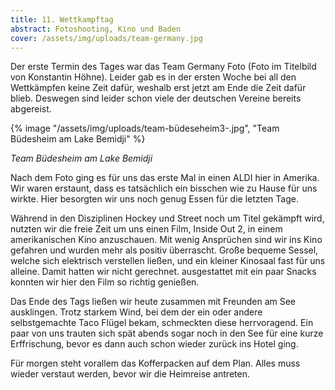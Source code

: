 ```yaml
---
title: 11. Wettkampftag
abstract: Fotoshooting, Kino und Baden
cover: /assets/img/uploads/team-germany.jpg
---
```

Der erste Termin des Tages war das Team Germany Foto (Foto im Titelbild von Konstantin Höhne). Leider gab es in der ersten Woche bei all den Wettkämpfen keine Zeit dafür, weshalb erst jetzt am Ende die Zeit dafür blieb. Deswegen sind leider schon viele der deutschen Vereine bereits abgereist. 

{% image "/assets/img/uploads/team-büdeseheim3-.jpg", "Team Büdesheim am Lake Bemidji" %}

*Team Büdesheim am Lake Bemidji*

Nach dem Foto ging es für uns das erste Mal in einen ALDI hier in Amerika. Wir waren erstaunt, dass es tatsächlich ein bisschen wie zu Hause für uns wirkte. Hier besorgten wir uns noch genug Essen für die letzten Tage.

Während in den Disziplinen Hockey und Street noch um Titel gekämpft wird, nutzten wir die freie Zeit um uns einen Film, Inside Out 2, in einem amerikanischen Kino anzuschauen. Mit wenig Ansprüchen sind wir ins Kino gefahren und wurden mehr als positiv überrascht. Große bequeme Sessel, welche sich elektrisch verstellen ließen, und ein kleiner Kinosaal fast für uns alleine. Damit hatten wir nicht gerechnet. ausgestattet mit ein paar Snacks konnten wir hier den Film so richtig genießen.

Das Ende des Tags ließen wir heute zusammen mit Freunden am See ausklingen. Trotz starkem Wind, bei dem der ein oder andere selbstgemachte Taco Flügel bekam, schmeckten diese herrvoragend. Ein paar von uns trauten sich spät abends sogar noch in den See für eine kurze Erffrischung, bevor es dann auch schon wieder zurück ins Hotel ging.

Für morgen steht vorallem das Kofferpacken auf dem Plan. Alles muss wieder verstaut werden, bevor wir die Heimreise antreten.
